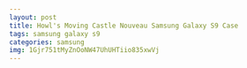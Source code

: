```yaml
---
layout: post
title: Howl's Moving Castle Nouveau Samsung Galaxy S9 Case
tags: samsung galaxy s9
categories: samsung
img: 1Gjr751tMyZnOoNW47UhUHTiio835xwVj
---
```

